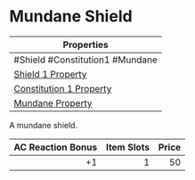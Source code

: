 # Mundane Shield

| Properties                                                                      |
| ------------------------------------------------------------------------------- |
| #Shield #Constitution1 #Mundane                                                 |
| [Shield 1 Property](../Armor%20Properties/Shield%20X%20Property.md)             |
| [Constitution 1 Property](../Armor%20Properties/Constitution%20X%20Property.md) |
| [Mundane Property](../../../Material%20Properties/Mundane%20Property.md)        |
A mundane shield.

| AC Reaction Bonus | Item Slots | Price |
| ----------------: | ---------: | ----: |
|                +1 |          1 |    50 |
